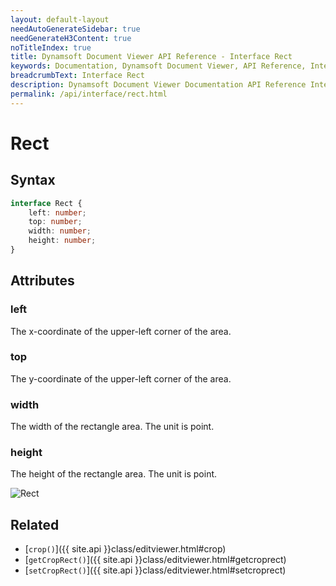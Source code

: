 ```yaml
---
layout: default-layout
needAutoGenerateSidebar: true
needGenerateH3Content: true
noTitleIndex: true
title: Dynamsoft Document Viewer API Reference - Interface Rect
keywords: Documentation, Dynamsoft Document Viewer, API Reference, Interface Rect
breadcrumbText: Interface Rect
description: Dynamsoft Document Viewer Documentation API Reference Interface Rect Page
permalink: /api/interface/rect.html
---
```


# Rect

## Syntax

```typescript
interface Rect {
    left: number;
    top: number;
    width: number;
    height: number;
}
```

## Attributes

### left

The x-coordinate of the upper-left corner of the area.

### top

The y-coordinate of the upper-left corner of the area.

### width 

The width of the rectangle area. The unit is point.

### height

The height of the rectangle area. The unit is point.

![Rect](/assets/imgs/rect.png)

## Related

- [`crop()`]({{ site.api }}class/editviewer.html#crop)
- [`getCropRect()`]({{ site.api }}class/editviewer.html#getcroprect)
- [`setCropRect()`]({{ site.api }}class/editviewer.html#setcroprect)